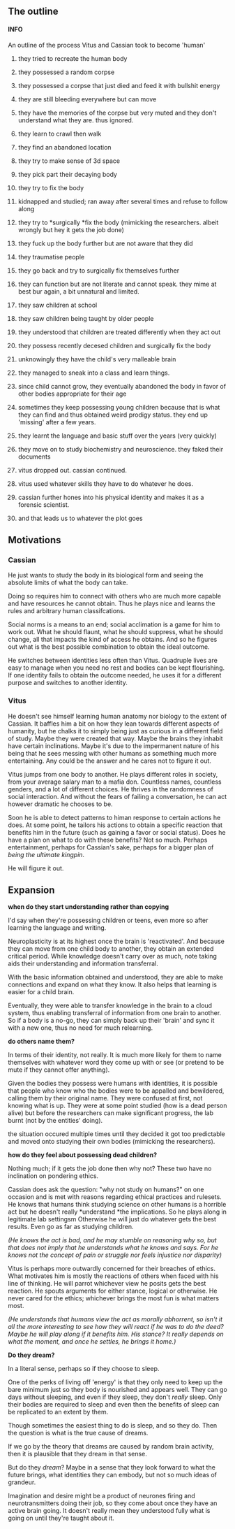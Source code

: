 ## The outline 

<div data-block-id="5ajQxFMb" data-callout-type="info" class="callout"><h4 data-block-id="VNUkPHaK">INFO</h4><p data-block-id="glNqr_-5" data-spacing="double">An outline of the process Vitus and Cassian took to become 'human'</p></div>

1. they tried to recreate the human body

2. they possessed a random corpse

3. they possessed a corpse that just died and feed it with bullshit energy

4. they are still bleeding everywhere but can move

5. they have the memories of the corpse but very muted and they don't understand what they are. thus ignored.

6. they learn to crawl then walk

7. they find an abandoned location

8. they try to make sense of 3d space

9. they pick part their decaying body

10. they try to fix the body

11. kidnapped and studied; ran away after several times and refuse to follow along

12. they try to *surgically *fix the body (mimicking the researchers. albeit wrongly but hey it gets the job done)

13. they fuck up the body further but are not aware that they did

14. they traumatise people

15. they go back and try to surgically fix themselves further

16. they can function but are not literate and cannot speak. they mime at best bur again, a bit unnatural and limited.

17. they saw children at school

18. they saw children being taught by older people

19. they understood that children are treated differently when they act out

20. they possess recently decesed children and surgically fix the body

21. unknowingly they have the child's very malleable brain

22. they managed to sneak into a class and learn things.

23. since child cannot grow, they eventually abandoned the body in favor of other bodies appropriate for their age

24. sometimes they keep possessing young children because that is what they can find and thus obtained weird prodigy status. they end up 'missing' after a few years.

25. they learnt the language and basic stuff over the years (very quickly)

26. they move on to study biochemistry and neuroscience. they faked their documents

27. vitus dropped out. cassian continued.

28. vitus used whatever skills they have to do whatever he does.

29. cassian further hones into his physical identity and makes it as a forensic scientist.

30. and that leads us to whatever the plot goes



## Motivations

### Cassian 

He just wants to study the body in its biological form and seeing the absolute limits of what the body can take.

Doing so requires him to connect with others who are much more capable and have resources he cannot obtain. Thus he plays nice and learns the rules and arbitrary human classifcations.

Social norms is a means to an end; social acclimation is a game for him to work out. What he should flaunt, what he should suppress, what he should change, all that impacts the kind of access he obtains. And so he figures out what is the best possible combination to obtain the ideal outcome.

He switches between identities less often than Vitus. Quadruple lives are easy to manage when you need no rest and bodies can be kept flourishing. If one identity fails to obtain the outcome needed, he uses it for a different purpose and switches to another identity.

### Vitus

He doesn't see himself learning human anatomy nor biology to the extent of Cassian. It baffles him a bit on how they lean towards different aspects of humanity, but he chalks it to simply being just as curious in a different field of study. Maybe they were created that way. Maybe the brains they inhabit have certain inclinations. Maybe it's due to the impermanent nature of his being that he sees messing with other humans as something much more entertaining. Any could be the answer and he cares not to figure it out.

Vitus jumps from one body to another. He plays different roles in society, from your average salary man to a mafia don. Countless names, countless genders, and a lot of different choices. He thrives in the randomness of social interaction. And without the fears of failing a conversation, he can act however dramatic he chooses to be.

Soon he is able to detect patterns to himan response to certain actions he does. At some point, he tailors his actions to obtain a specific reaction that benefits him in the future (such as gaining a favor or social status). Does he have a plan on what to do with these benefits? Not so much. Perhaps entertainment, perhaps for Cassian's sake, perhaps for a bigger plan of *being the ultimate kingpin*.

He will figure it out.



## Expansion

**when do they start understanding rather than copying**

I'd say when they're possessing children or teens, even more so after learning the language and writing.

Neuroplasticity is at its highest once the brain is 'reactivated'. And because they can move from one child body to another, they obtain an extended critical period. While knowledge doesn't carry over as much, note taking aids their understanding and information transferral.

With the basic information obtained and understood, they are able to make connections and expand on what they know. It also helps that learning is easier for a child brain.

Eventually, they were able to transfer knowledge in the brain to a cloud system, thus enabling transferral of information from one brain to another. So if a body is a no-go, they can simply back up their 'brain' and sync it with a new one, thus no need for much relearning.



**do others name them?**

In terms of their identity, not really. It is much more likely for them to name themselves with whatever word they come up with or see (or pretend to be mute if they cannot offer anything).

Given the bodies they possess were humans with identities, it is possible that people who know who the bodies were to be appalled and bewildered, calling them by their original name. They were confused at first, not knowing what is up. They were at some point studied (how is a dead person alive) but before the researchers can make significant progress, the lab burnt (not by the entities' doing).

the situation occured multiple times until they decided it got too predictable and moved onto studying their own bodies (mimicking the researchers).



**how do they feel about possessing dead children?**

Nothing much; if it gets the job done then why not? These two have no inclination on pondering ethics.

Cassian does ask the question: "why not study on humans?" on one occasion and is met with reasons regarding ethical practices and rulesets. He knows that humans think studying science on other humans is a horrible act but he doesn't really *understand *the implications. So he plays along in legitimate lab settingsm Otherwise he will just do whatever gets the best results. Even go as far as studying children.

*(He knows the act is bad, and he may stumble on reasoning why so, but that does not imply that he understands what he knows and says. For he knows not the concept of pain or struggle nor feels injustice nor disparity)*

Vitus is perhaps more outwardly concerned for their breaches of ethics. What motivates him is mostly the reactions of others when faced with his line of thinking. He will parrot whichever view he posits gets the best reaction. He spouts arguments for either stance, logical or otherwise. He never cared for the ethics; whichever brings the most fun is what matters most.

*(He understands that humans view the act as morally abhorrent, so isn't it all the more interesting to see how they will react if he was to do the deed? Maybe he will play along if it benefits him. His stance? It really depends on what the moment, and once he settles, he brings it home.)*



**Do they dream?**

In a literal sense, perhaps so if they choose to sleep.

One of the perks of living off 'energy' is that they only need to keep up the bare minimum just so they body is nourished and appears well. They can go days without sleeping, and even if they sleep, they don't *really* sleep. Only their bodies are required to sleep and even then the benefits of sleep can be replicated to an extent by them.

Though sometimes the easiest thing to do is sleep, and so they do. Then the question is what is the true cause of dreams.

If we go by the theory that dreams are caused by random brain activity, then it is plausible that they dream in that sense.

But do they *dream*? Maybe in a sense that they look forward to what the future brings, what identities they can embody, but not so much ideas of grandeur.

Imagination and desire might be a product of neurones firing and neurotransmitters doing their job, so they come about once they have an active brain going. It doesn't really mean they understood fully what is going on until they're taught about it.





